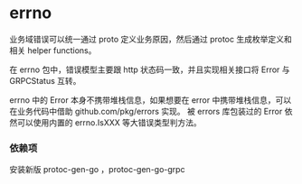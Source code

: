 # errno

业务域错误可以统一通过 proto 定义业务原因，然后通过 protoc 生成枚举定义和相关 helper functions。

在 errno 包中，错误模型主要跟 http 状态码一致，并且实现相关接口将 Error 与 GRPCStatus 互转。

errno 中的 Error 本身不携带堆栈信息，如果想要在 error 中携带堆栈信息，可以在业务代码中借助 github.com/pkg/errors 实现。
被 errors 库包装过的 Error 依然可以使用内置的 errno.IsXXX 等大错误类型判方法。

### 依赖项

安装新版 protoc-gen-go ，protoc-gen-go-grpc